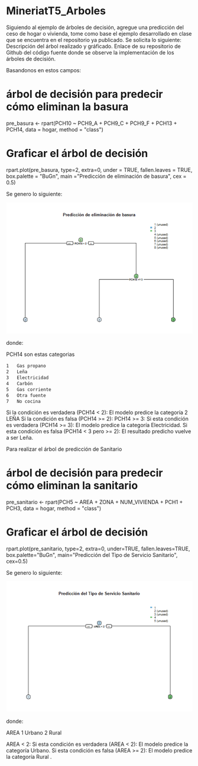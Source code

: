 # MineriatT5_Arboles

Siguiendo al ejemplo de árboles de decisión, agregue una predicción del ceso de hogar o vivienda, tome como base el ejemplo desarrollado en clase que se encuentra en el repositorio ya publicado.
Se solicita lo siguiente:
Descripción del árbol realizado y gráficado.
Enlace de su repositorio de Github del código fuente donde se observe la implementación de los árboles de decisión.



Basandonos en estos campos: 

# árbol de decisión para predecir cómo eliminan la basura
pre_basura <- rpart(PCH10 ~
                        PCH9_A +
                        PCH9_C +
                        PCH9_F +
                        PCH13 +
                        PCH14,
                      data = hogar, method = "class")

# Graficar el árbol de decisión
rpart.plot(pre_basura, type=2, extra=0, under = TRUE, fallen.leaves = TRUE, 
           box.palette = "BuGn", main ="Predicción de eliminación de basura", cex = 0.5)

Se genero lo siguiente: 

![alt text](pre_ba.png)

donde: 

PCH14 son estas categorias 

    1	Gas propano
    2	Leña
    3	Electricidad
    4	Carbón
    5	Gas corriente
    6	Otra fuente
    7	No cocina


Si la condición es verdadera (PCH14 < 2): El modelo predice la categoría 2 LEÑA 
Si la condición es falsa (PCH14 >= 2): 
PCH14 >= 3:
Si esta condición es verdadera (PCH14 >= 3): El modelo predice la categoría Electricidad.
Si esta condición es falsa (PCH14 < 3 pero >= 2): El resultado predicho vuelve a ser Leña.



Para realizar el árbol de predicción de Sanitario 

# árbol de decisión para predecir cómo eliminan la sanitario
pre_sanitario <- rpart(PCH5 ~ 
                  AREA + 
                  ZONA + 
                  NUM_VIVIENDA + 
                  PCH1 + 
                  PCH3, 
                data = hogar, method = "class")

# Graficar el árbol de decisión
rpart.plot(pre_sanitario, type=2, extra=0, under=TRUE, fallen.leaves=TRUE, 
            box.palette="BuGn", main="Predicción del Tipo de Servicio Sanitario", cex=0.5)

Se genero lo siguiente: 

![alt text](pre_san.png)

donde: 

AREA	1	Urbano
        2	Rural


AREA < 2:
Si esta condición es verdadera (AREA < 2): El modelo predice la categoría Urbano.
Si esta condición es falsa (AREA >= 2): El modelo predice la categoría Rural .